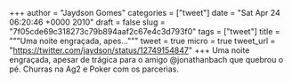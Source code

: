 
+++
author = "Jaydson Gomes"
categories = ["tweet"]
date = "Sat Apr 24 06:20:46 +0000 2010"
draft = false
slug = "7f05cde69c318273c79b894aaf2c67e4c3d793f0"
tags = ["tweet"]
title = """Uma noite engraçada, apes..."""
tweet = true
micro = true
tweet_url = "https://twitter.com/jaydson/status/12749154847"
+++
Uma noite engraçada, apesar de trágica para o amigo @jonathanbach que quebrou o pé. Churras na Ag2 e Poker com os parcerias.

